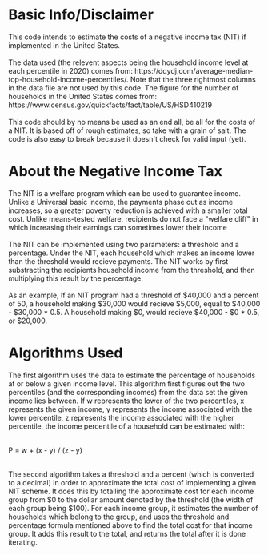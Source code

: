 <h1>Basic Info/Disclaimer</h1>
This code intends to estimate the costs of a negative income tax (NIT) if implemented in the United States. <br></br>
The data used (the relevent aspects being the household income level at each percentile in 2020) comes from: https://dqydj.com/average-median-top-household-income-percentiles/. Note that the three rightmost columns in the data file are not used by this code. The figure for the number of households in the United States comes from: https://www.census.gov/quickfacts/fact/table/US/HSD410219 <br></br>
This code should by no means be used as an end all, be all for the costs of a NIT. It is based off of rough estimates, so take with a grain of salt. The code is also easy to break because it doesn't check for valid input (yet). 

<h1>About the Negative Income Tax</h1>
The NIT is a welfare program which can be used to guarantee income. Unlike a Universal basic income, the payments phase out as income increases, so a greater poverty reduction is achieved with a smaller total cost. Unlike means-tested welfare, recipients do not face a "welfare cliff" in which increasing their earnings can sometimes lower their income <br></br>
The NIT can be implemented using two parameters: a threshold and a percentage. Under the NIT, each household which makes an income lower than the threshold would recieve payments. The NIT works by first substracting the recipients household income from the threshold, and then multiplying this result by the percentage. <br></br>As an example, If an NIT program had a threshold of $40,000 and a percent of 50, a household making $30,000 would recieve $5,000, equal to $40,000 - $30,000 * 0.5. A household making $0, would recieve $40,000 - $0 * 0.5, or $20,000. 

<h1>Algorithms Used</h1>
The first algorithm uses the data to estimate the percentage of households at or below a given income level. This algorithm first figures out the two percentiles (and the corresponding incomes) from the data set the given income lies between. If w represents the lower of the two percentiles, x represents the given income, y represents the income associated with the lower percentile, z represents the income associated with the higher percentile, the income percentile of a household can be estimated with:<br></br>

P = w + (x - y) / (z - y) <br></br>

The second algorithm takes a threshold and a percent (which is converted to a decimal) in order to approximate the total cost of implementing a given NIT scheme. It does this by totalling the approximate cost for each income group from $0 to the dollar amount denoted by the threshold (the width of each group being $100). For each income group, it estimates the number of households which belong to the group, and uses the threshold and percentage formula mentioned above to find the total cost for that income group. It adds this result to the total, and returns the total after it is done iterating.








